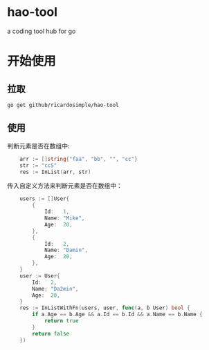 # hao-tool
a coding tool hub for go
# 开始使用
## 拉取
```shell
go get github/ricardosimple/hao-tool
```
## 使用
判断元素是否在数组中:
```go
	arr := []string{"faa", "bb", "", "cc"}
	str := "ccS"
	res := InList(arr, str)
```
传入自定义方法来判断元素是否在数组中：
```go
	users := []User{
		{
			Id:   1,
			Name: "Mike",
			Age:  20,
		},
		{
			Id:   2,
			Name: "Damin",
			Age:  20,
		},
	}
	user := User{
		Id:   2,
		Name: "Da2min",
		Age:  20,
	}
	res := InListWithFn(users, user, func(a, b User) bool {
		if a.Age == b.Age && a.Id == b.Id && a.Name == b.Name {
			return true
		}
		return false
	})
```
